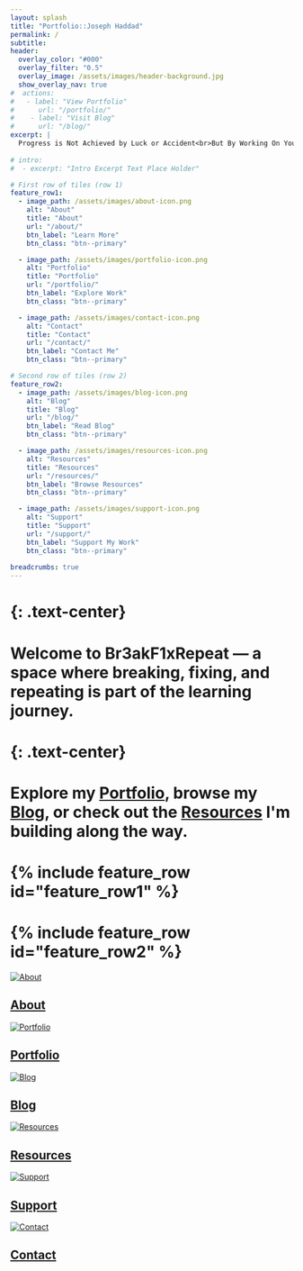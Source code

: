 ```yaml
---
layout: splash
title: "Portfolio::Joseph Haddad"
permalink: /
subtitle: 
header:
  overlay_color: "#000"
  overlay_filter: "0.5"
  overlay_image: /assets/images/header-background.jpg
  show_overlay_nav: true
#  actions:
#   - label: "View Portfolio"
#      url: "/portfolio/"
#    - label: "Visit Blog"
#      url: "/blog/"
excerpt: |
  Progress is Not Achieved by Luck or Accident<br>But By Working On Yourself Daily<br>*-Epictetus*
  
# intro: 
#  - excerpt: "Intro Excerpt Text Place Holder"

# First row of tiles (row 1)
feature_row1:
  - image_path: /assets/images/about-icon.png
    alt: "About"
    title: "About"
    url: "/about/"
    btn_label: "Learn More"
    btn_class: "btn--primary"

  - image_path: /assets/images/portfolio-icon.png
    alt: "Portfolio"
    title: "Portfolio"
    url: "/portfolio/"
    btn_label: "Explore Work"
    btn_class: "btn--primary"

  - image_path: /assets/images/contact-icon.png
    alt: "Contact"
    title: "Contact"
    url: "/contact/"
    btn_label: "Contact Me"
    btn_class: "btn--primary"

# Second row of tiles (row 2)
feature_row2:
  - image_path: /assets/images/blog-icon.png
    alt: "Blog"
    title: "Blog"
    url: "/blog/"
    btn_label: "Read Blog"
    btn_class: "btn--primary"

  - image_path: /assets/images/resources-icon.png
    alt: "Resources"
    title: "Resources"
    url: "/resources/"
    btn_label: "Browse Resources"
    btn_class: "btn--primary"

  - image_path: /assets/images/support-icon.png
    alt: "Support"
    title: "Support"
    url: "/support/"
    btn_label: "Support My Work"
    btn_class: "btn--primary"
    
breadcrumbs: true
---
```



#  {: .text-center}
#  Welcome to **Br3akF1xRepeat** — a space where breaking, fixing, and repeating is part of the learning journey.

#  {: .text-center}
#  Explore my [Portfolio](/portfolio/), browse my [Blog](/blog/), or check out the [Resources](/resources/) I'm building along the way.

#  {% include feature_row id="feature_row1" %}

#  {% include feature_row id="feature_row2" %}

<div class="grid grid-cols-6 grid-rows-3 gap-4 p-6 max-w-screen-xl mx-auto">

  <!-- About -->
  <a href="/about/" class="col-span-3 row-span-2 bg-white dark:bg-gray-800 rounded-2xl shadow-md flex flex-col justify-center items-center p-6 hover:scale-105 transition transform duration-300">
    <img src="/assets/images/about-icon.png" alt="About" class="w-16 h-16 mb-4">
    <h2 class="text-xl font-semibold text-center">About</h2>
  </a>

  <!-- Portfolio -->
  <a href="/portfolio/" class="col-span-3 row-span-1 bg-white dark:bg-gray-800 rounded-2xl shadow-md flex flex-col justify-center items-center p-6 hover:scale-105 transition transform duration-300">
    <img src="/assets/images/portfolio-icon.png" alt="Portfolio" class="w-14 h-14 mb-3">
    <h2 class="text-lg font-semibold text-center">Portfolio</h2>
  </a>

  <!-- Blog -->
  <a href="/blog/" class="col-span-2 row-span-1 bg-white dark:bg-gray-800 rounded-2xl shadow-md flex flex-col justify-center items-center p-6 hover:scale-105 transition transform duration-300">
    <img src="/assets/images/blog-icon.png" alt="Blog" class="w-12 h-12 mb-3">
    <h2 class="text-lg font-semibold text-center">Blog</h2>
  </a>

  <!-- Resources -->
  <a href="/resources/" class="col-span-2 row-span-1 bg-white dark:bg-gray-800 rounded-2xl shadow-md flex flex-col justify-center items-center p-6 hover:scale-105 transition transform duration-300">
    <img src="/assets/images/resources-icon.png" alt="Resources" class="w-12 h-12 mb-3">
    <h2 class="text-lg font-semibold text-center">Resources</h2>
  </a>

  <!-- Support -->
  <a href="/support/" class="col-span-2 row-span-1 bg-white dark:bg-gray-800 rounded-2xl shadow-md flex flex-col justify-center items-center p-6 hover:scale-105 transition transform duration-300">
    <img src="/assets/images/support-icon.png" alt="Support" class="w-12 h-12 mb-3">
    <h2 class="text-lg font-semibold text-center">Support</h2>
  </a>

  <!-- Contact -->
  <a href="/contact/" class="col-span-6 row-span-1 bg-white dark:bg-gray-800 rounded-2xl shadow-md flex flex-col justify-center items-center p-6 hover:scale-105 transition transform duration-300">
    <img src="/assets/images/contact-icon.png" alt="Contact" class="w-12 h-12 mb-3">
    <h2 class="text-lg font-semibold text-center">Contact</h2>
  </a>

</div>

